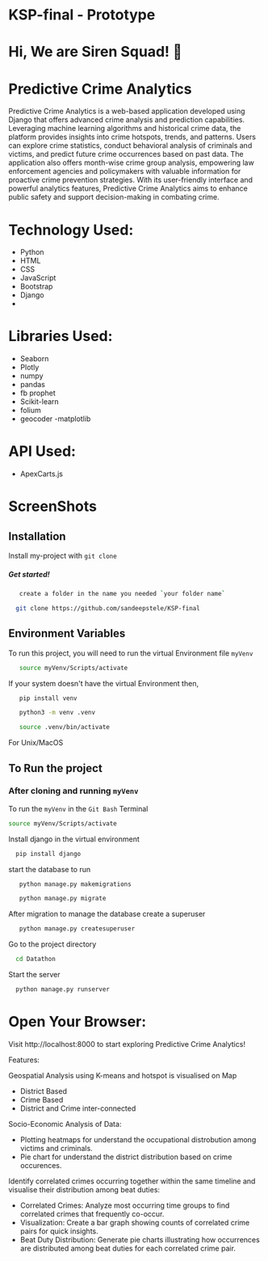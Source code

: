 # KSP-final - Prototype


# Hi, We are Siren Squad! 👋

# Predictive Crime Analytics
Predictive Crime Analytics is a web-based application developed using Django that offers advanced crime analysis and prediction capabilities. Leveraging machine learning algorithms and historical crime data, the platform provides insights into crime hotspots, trends, and patterns. Users can explore crime statistics, conduct behavioral analysis of criminals and victims, and predict future crime occurrences based on past data. The application also offers month-wise crime group analysis, empowering law enforcement agencies and policymakers with valuable information for proactive crime prevention strategies. With its user-friendly interface and powerful analytics features, Predictive Crime Analytics aims to enhance public safety and support decision-making in combating crime.


# Technology Used:
- Python
- HTML
- CSS
- JavaScript
- Bootstrap
- Django
-
# Libraries Used:
- Seaborn
- Plotly
- numpy
- pandas
- fb prophet
- Scikit-learn
- folium
- geocoder
-matplotlib



# API Used:
- ApexCarts.js


# ScreenShots 


## Installation

Install my-project with `git clone `

##### Get started!

```bash
   create a folder in the name you needed `your folder name`
```
```bash
  git clone https://github.com/sandeepstele/KSP-final
```
    
## Environment Variables

To run this project, you will need to run the virtual Environment file `myVenv`

```bash
   source myVenv/Scripts/activate
```
If your system doesn't have the virtual Environment then,

```bash
   pip install venv
```
```bash
   python3 -m venv .venv

   source .venv/bin/activate
```
For Unix/MacOS


## To Run the project

### After cloning and running `myVenv` 
To run the `myVenv` in the `Git Bash` Terminal
```bash
source myVenv/Scripts/activate
```

Install django in the virtual environment

```bash
  pip install django
```

start the database to run

```bash
   python manage.py makemigrations
```
```bash
   python manage.py migrate
```

After migration to manage the database create a superuser

```bash
   python manage.py createsuperuser
```

Go to the project directory

```bash
  cd Datathon
```

Start the server

```bash
  python manage.py runserver
```

# Open Your Browser:
Visit http://localhost:8000 to start exploring Predictive Crime Analytics!

Features:

Geospatial Analysis using K-means and hotspot is visualised on Map
- District Based 
- Crime Based
- District and Crime inter-connected 

Socio-Economic Analysis of Data:
- Plotting heatmaps for understand the occupational distrobution among victims and criminals.
- Pie chart for understand the district distribution based on crime occurences.

Identify correlated crimes occurring together within the same timeline and visualise their distribution among beat duties:

- Correlated Crimes: Analyze most occurring time groups to find correlated crimes that frequently co-occur.
- Visualization: Create a bar graph showing counts of correlated crime pairs for quick insights.
- Beat Duty Distribution: Generate pie charts illustrating how occurrences are distributed among beat duties for each correlated crime pair.


